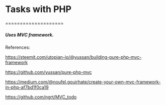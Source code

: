# Tasks with PHP
====================

##### Uses MVC framework.


References:



https://steemit.com/utopian-io/@yussan/building-pure-php-mvc-framework


https://github.com/yussan/pure-php-mvc


https://medium.com/@noufel.gouirhate/create-your-own-mvc-framework-in-php-af7bd1f0ca19


https://github.com/ngrt/MVC_todo




